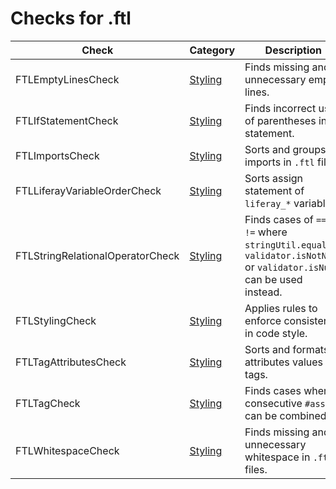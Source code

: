 # Checks for .ftl

Check | Category | Description
----- | -------- | -----------
FTLEmptyLinesCheck | [Styling](styling_checks.markdown#styling-checks) | Finds missing and unnecessary empty lines. |
FTLIfStatementCheck | [Styling](styling_checks.markdown#styling-checks) | Finds incorrect use of parentheses in statement. |
FTLImportsCheck | [Styling](styling_checks.markdown#styling-checks) | Sorts and groups imports in `.ftl` files. |
FTLLiferayVariableOrderCheck | [Styling](styling_checks.markdown#styling-checks) | Sorts assign statement of `liferay_*` variables. |
FTLStringRelationalOperatorCheck | [Styling](styling_checks.markdown#styling-checks) | Finds cases of `==` or `!=` where `stringUtil.equals`, `validator.isNotNull` or `validator.isNull` can be used instead. |
FTLStylingCheck | [Styling](styling_checks.markdown#styling-checks) | Applies rules to enforce consisteny in code style. |
FTLTagAttributesCheck | [Styling](styling_checks.markdown#styling-checks) | Sorts and formats attributes values in tags. |
FTLTagCheck | [Styling](styling_checks.markdown#styling-checks) | Finds cases where consecutive `#assign` can be combined. |
FTLWhitespaceCheck | [Styling](styling_checks.markdown#styling-checks) | Finds missing and unnecessary whitespace in `.ftl` files. |